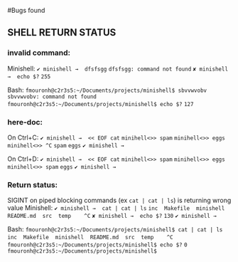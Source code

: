 #Bugs found

## SHELL RETURN STATUS

### invalid command:
Minishell:
	`✔ minishell →  dfsfsgg`
	`dfsfsgg: command not found`
	`✘ minishell →  echo $?`
	`255`

Bash:
	`fmouronh@c2r3s5:~/Documents/projects/minishell$ sbvvwvobv`
	`sbvvwvobv: command not found`
	`fmouronh@c2r3s5:~/Documents/projects/minishell$ echo $?`
	`127`

### here-doc:
On Ctrl+C:
	`✔ minishell →  << EOF cat`
	`minihell<>> spam`
	`minihell<>> eggs`
	`minihell<>> ^C`
	`spam`
	`eggs`
	`✔ minishell →   `

On Ctrl+D:
	`✔ minishell →  << EOF cat`
	`minihell<>> spam`
	`minihell<>> eggs`
	`minihell<>> spam`
	`eggs`
	`✔ minishell →  `


### Return status:
SIGINT on piped blocking commands (ex `cat | cat | ls`) is returning wrong value
Minishell:
	`✔ minishell →  cat | cat | ls`
	`inc  Makefile  minishell  README.md  src  temp`
	`	`
	`^C`
	`✘ minishell →  echo $?`
	`130`
	`✔ minishell →  `

Bash:
	`fmouronh@c2r3s5:~/Documents/projects/minishell$ cat | cat | ls`
	`inc  Makefile  minishell  README.md  src  temp`
	`	`
	`^C`
	`fmouronh@c2r3s5:~/Documents/projects/minishell$ echo $?`
	`0`
	`fmouronh@c2r3s5:~/Documents/projects/minishell$ `

